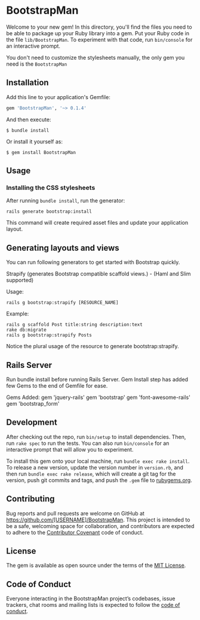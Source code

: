 # BootstrapMan

Welcome to your new gem! In this directory, you'll find the files you need to be able to package up your Ruby library into a gem. Put your Ruby code in the file `lib/BootstrapMan`. To experiment with that code, run `bin/console` for an interactive prompt.

You don't need to customize the stylesheets manually, the only gem you need is the `BootstrapMan`

## Installation

Add this line to your application's Gemfile:

```ruby
gem 'BootstrapMan', '~> 0.1.4'
```

And then execute:

    $ bundle install

Or install it yourself as:

    $ gem install BootstrapMan

## Usage

### Installing the CSS stylesheets

After running `bundle install`, run the generator:

    rails generate bootstrap:install

This command will create required asset files and update your application layout.

## Generating layouts and views

You can run following generators to get started with Bootstrap quickly.

Strapify (generates Bootstrap compatible scaffold views.) - (Haml and Slim supported)

Usage:

    rails g bootstrap:strapify [RESOURCE_NAME]


Example:

    rails g scaffold Post title:string description:text
    rake db:migrate
    rails g bootstrap:strapify Posts

Notice the plural usage of the resource to generate bootstrap:strapify.

## Rails Server

Run bundle install before running Rails Server. Gem Install step has added few Gems to the end of Gemfile for ease.

Gems Added:
    gem 'jquery-rails'
    gem 'bootstrap'
    gem 'font-awesome-rails'
    gem 'bootstrap_form'

## Development

After checking out the repo, run `bin/setup` to install dependencies. Then, run `rake spec` to run the tests. You can also run `bin/console` for an interactive prompt that will allow you to experiment.

To install this gem onto your local machine, run `bundle exec rake install`. To release a new version, update the version number in `version.rb`, and then run `bundle exec rake release`, which will create a git tag for the version, push git commits and tags, and push the `.gem` file to [rubygems.org](https://rubygems.org).

## Contributing

Bug reports and pull requests are welcome on GitHub at https://github.com/[USERNAME]/BootstrapMan. This project is intended to be a safe, welcoming space for collaboration, and contributors are expected to adhere to the [Contributor Covenant](http://contributor-covenant.org) code of conduct.

## License

The gem is available as open source under the terms of the [MIT License](https://opensource.org/licenses/MIT).

## Code of Conduct

Everyone interacting in the BootstrapMan project’s codebases, issue trackers, chat rooms and mailing lists is expected to follow the [code of conduct](https://github.com/[USERNAME]/BootstrapMan/blob/master/CODE_OF_CONDUCT.md).
